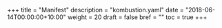 +++
title = "Manifest"
description = "kombustion.yaml"
date = "2018-06-14T00:00:00+10:00"
weight = 20
draft = false
bref = ""
toc = true
+++
